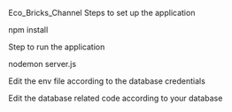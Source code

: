 Eco_Bricks_Channel
Steps to set up the application

npm install

Step to run the application

nodemon server.js

Edit the env file according to the database credentials

Edit the database related code according to your database
